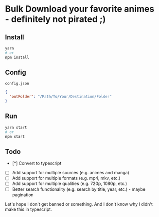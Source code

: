 # Bulk Download your favorite animes - definitely not pirated ;)

## Install

```bash
yarn
# or
npm install
```

## Config

`config.json`

```json
{
  "outFolder": "/Path/To/Your/Destination/Folder"
}
```

## Run

```bash
yarn start
# or
npm start
```

## Todo

- [*] Convert to typescript
- [ ] Add support for multiple sources (e.g. animes and manga)
- [ ] Add support for multiple formats (e.g. mp4, mkv, etc.)
- [ ] Add support for multiple qualities (e.g. 720p, 1080p, etc.)
- [ ] Better search functionality (e.g. search by title, year, etc.) - maybe pagination

Let's hope I don't get banned or something.
And I don't know why I didn't make this in typescript.
